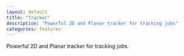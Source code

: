```yaml
---
layout: default
title: "Tracker"
description: "Powerful 2D and Planar tracker for tracking jobs"
categories: features
---
```


Powerful 2D and Planar tracker for tracking jobs.
